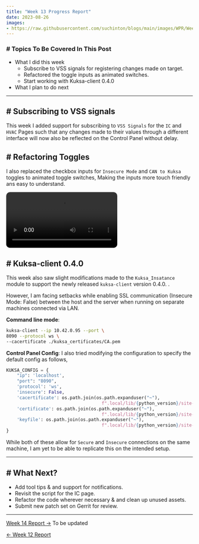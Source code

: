 ```yaml
---
title: "Week 13 Progress Report"
date: 2023-08-26
images:
- https://raw.githubusercontent.com/suchinton/blogs/main/images/WPR/Week13/GSOC Report IMG.png
---
```


### # Topics To Be Covered In This Post
- What I did this week
	- Subscribe to VSS signals for registering changes made on target.
	- Refactored the toggle inputs as animated switches.
	- Start working with Kuksa-client 0.4.0 
- What I plan to do next 

---

## # Subscribing to VSS signals

This week I added support for subscribing to `VSS Signals` for the `IC` and `HVAC` Pages such that any changes made to their values through a different interface will now also be reflected on the Control Panel without delay.

## # Refactoring Toggles

I also replaced the checkbox inputs for `Insecure Mode` and `CAN to Kuksa` toggles to animated toggle switches, Making the inputs more touch friendly ans easy to understand.

<video src="https://raw.githubusercontent.com/suchinton/blogs/main/images/WPR/Week13/Demo.mp4" controls="controls" style="max-width: auto; border-radius: 10px">
</video>

## # Kuksa-client 0.4.0

This week also saw slight modifications made to the `Kuksa_Insatance` module to support the newly released `kuksa-client` version 0.4.0. .

However, I am facing setbacks while enabling SSL communication (Insecure Mode: False) between the host and the server when running on separate machines connected via LAN.

**Command line mode**:
```bash
kuksa-client --ip 10.42.0.95 --port \
8090 --protocol ws \
--cacertificate ./kuksa_certificates/CA.pem
```

**Control Panel Config**: I also tried modifying the configuration to specify the default config as follows,
```python
KUKSA_CONFIG = {
    "ip": 'localhost',
    "port": "8090",
    'protocol': 'ws',
    'insecure': False,
    'cacertificate': os.path.join(os.path.expanduser("~"),
                                    f".local/lib/{python_version}/site-packages/kuksa_certificates/CA.pem"),
    'certificate': os.path.join(os.path.expanduser("~"),
                                    f".local/lib/{python_version}/site-packages/kuksa_certificates/Client.pem"),
    'keyfile': os.path.join(os.path.expanduser("~"),
                                    f".local/lib/{python_version}/site-packages/kuksa_certificates/Client.key"),
}
```

While both of these allow for `Secure` and `Insecure` connections on the same machine, I am yet to be able to replicate this on the intended setup. 

---
## # What Next?

- Add tool tips & and support for notifications. 
- Revisit the script for the IC page.
- Refactor the code wherever necessary & and clean up unused assets.  
- Submit new patch set on Gerrit for review.

---

[Week 14 Report →]() To be updated

[← Week 12 Report](/articles/week-12)